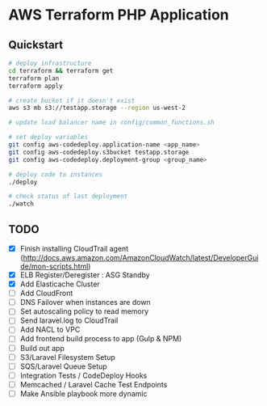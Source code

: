 # AWS Terraform PHP Application

## Quickstart
```sh
# deploy infrastructure
cd terraform && terraform get
terraform plan
terraform apply

# create bucket if it doesn't exist
aws s3 mb s3://testapp.storage --region us-west-2

# update load balancer name in config/common_functions.sh

# set deploy variables
git config aws-codedeploy.application-name <app_name>
git config aws-codedeploy.s3bucket testapp.storage
git config aws-codedeploy.deployment-group <group_name>

# deploy code to instances
./deploy

# check status of last deployment
./watch
```

## TODO

- [X] Finish installing CloudTrail agent (http://docs.aws.amazon.com/AmazonCloudWatch/latest/DeveloperGuide/mon-scripts.html)
- [X] ELB Register/Deregister : ASG Standby
- [X] Add Elasticache Cluster
- [ ] Add CloudFront
- [ ] DNS Failover when instances are down
- [ ] Set autoscaling policy to read memory
- [ ] Send laravel.log to CloudTrail
- [ ] Add NACL to VPC
- [ ] Add frontend build process to app (Gulp & NPM)
- [ ] Build out app
- [ ] S3/Laravel Filesystem Setup
- [ ] SQS/Laravel Queue Setup
- [ ] Integration Tests / CodeDeploy Hooks
- [ ] Memcached / Laravel Cache Test Endpoints
- [ ] Make Ansible playbook more dynamic
